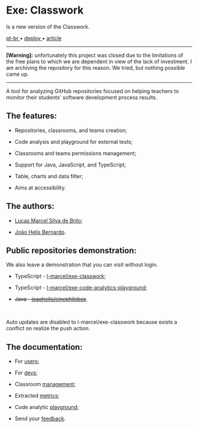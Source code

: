 <div valing="top">
  <h1><span>Exe:</span> Classwork</h1>
  <p>Is a <span>new version</span> of the Classwork.</p>
  <nav>
    <div id="repository-buttons"/>
    <a class="navigation-link disabled" href="https://github.com/L-Marcel/exe-classwork/blob/main/README.md" target="__blank__">
      pt-br
    </a>
    <span class="disabled">•</span>
    <a class="navigation-link" href="https://exe-classwork.vercel.app" target="__blank__">
      deploy
    </a>
    <span>•</span>
    <a class="navigation-link" href="https://sol.sbc.org.br/index.php/sbie/article/view/18136" target="__blank__">
      article
    </a>
  </nav>
</div>

<hr/>
<p><strong>[Warning]:</strong> unfortunately this project was closed due to the limitations of the free plans to which we are dependent in view of the lack of investment. I am archiving the repository for this reason. We tried, but nothing possible came up.</p>
<hr/>
<p>A tool for analyzing GitHub repositories focused on helping teachers to monitor their students' software development process results.</p>

<div id="grid">
  <div id="grid-item">
    <h2>The <span>features</span>:</h2>
    <ul>
      <li id="checked"><p>Repositories, classrooms, and teams creation;</p></li>
      <li id="checked"><p>Code analysis and playground for external tests;</p></li>
      <li id="checked"><p>Classrooms and teams permissions management;</p></li>
      <li id="checked"><p>Support for <span>Java</span>, <span>JavaScript</span>, and <span>TypeScript</span>;</p></li>
      <li id="checked"><p>Table, charts and <span>data filter</span>;</p></li>
      <li id="checked"><p>Aims at <span>accessibility</span>.</p></li>
    </ul>
  </div>
  <div id="grid-item">
    <h2>The <span>authors</span>:</h2>
    <ul>
      <li id="linkedin"><p><a href="https://www.linkedin.com/in/l-marcel/" target="__blank__">Lucas Marcel Silva de Brito</a>;</p></li>
      <li id="linkedin"><p><a href="https://www.linkedin.com/in/l-marcel/" target="__blank__">João Helis Bernardo</a>.</p></li>
    </ul>
  </div>
</div>

<div id="grid">
  <div id="grid-item">
    <h2>Public repositories <span>demonstration</span>:</h2>
    <p>We also leave a demonstration that you can visit <span>without login</span>.</p>
    <ul>
      <li id="typescript"><p>TypeScript - <a href="https://exe-classwork.vercel.app/repositories/L-Marcel/exe-classwork" target="__blank__">l-marcel/exe-classwork</a>;</p></li>
      <li id="typescript"><p>TypeScript - <a href="https://exe-classwork.vercel.app/repositories/L-Marcel/exe-code-analytics-playground" target="__blank__">l-marcel/exe-code-analytics-playground</a>;</p></li>
      <li id="java"><p><strike>Java - <a href="https://exe-classwork.vercel.app/repositories/joaohelis/cinephilebox" target="__blank__">joaohelis/cinephilebox</a></strike>.</p></li>
    </ul>
  </div>
</div>

<br/>

<p>Auto updates are disabled to l-marcel/exe-classwork because exists a conflict on realize the push action.</p>

<div id="grid">
  <div id="grid-item">
    <h2>The <span>documentation</span>:</h2>
    <ul>
      <li id="checked"><p>For <a href="https://l-marcel.gitbook.io/classwork/for-users/first-steps-for-a-common-user" target="__blank__">users</a>;</p></li>
      <li id="checked"><p>For <a href="https://l-marcel.gitbook.io/classwork/for-developers/creating-a-development-environment" target="__blank__">devs</a>;</p></li>
      <li id="checked"><p>Classroom <a href="https://l-marcel.gitbook.io/classwork/classrooms/creating-and-managing-a-classroom" target="__blank__">management</a>;</p></li>
      <li id="checked"><p>Extracted <a href="https://l-marcel.gitbook.io/classwork/analytic-and-metrics/metrics-extracted-of-a-repository" target="__blank__">metrics</a>;</p></li>
      <li id="checked"><p>Code analytic <a href="https://exe-code-analytics-playground.vercel.app/" target="__blank__">playground</a>;</p></li>
      <li id="checked"><p>Send your <a href="https://l-marcel.gitbook.io/classwork/additional/send-your-feedback-for-us/" target="__blank__">feedback</a>.</p></li>
    </ul>
  </div>
</div>
